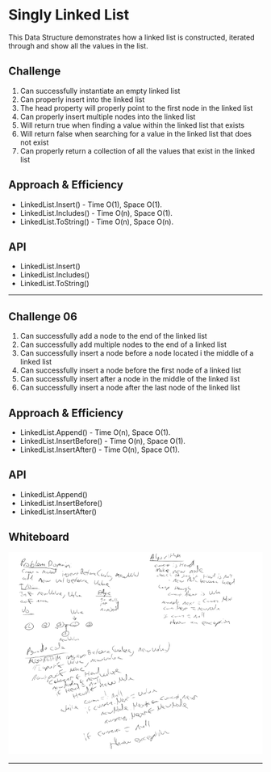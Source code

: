 # Singly Linked List
This Data Structure demonstrates how a linked list is constructed, iterated through and show all the values in the list. 

## Challenge
1. Can successfully instantiate an empty linked list
1. Can properly insert into the linked list
1. The head property will properly point to the first node in the linked list
1. Can properly insert multiple nodes into the linked list
1. Will return true when finding a value within the linked list that exists
1. Will return false when searching for a value in the linked list that does not exist
1. Can properly return a collection of all the values that exist in the linked list

## Approach & Efficiency
- LinkedList.Insert() - Time O(1), Space O(1).
- LinkedList.Includes() - Time O(n), Space O(1).
- LinkedList.ToString() - Time O(n), Space O(n).


## API
- LinkedList.Insert()
- LinkedList.Includes() 
- LinkedList.ToString() 

---

## Challenge 06
1. Can successfully add a node to the end of the linked list
1. Can successfully add multiple nodes to the end of a linked list
1. Can successfully insert a node before a node located i the middle of a linked list
1. Can successfully insert a node before the first node of a linked list
1. Can successfully insert after a node in the middle of the linked list
1. Can successfully insert a node after the last node of the linked list

## Approach & Efficiency
- LinkedList.Append() - Time O(n), Space O(1).
- LinkedList.InsertBefore() - Time O(n), Space O(1).
- LinkedList.InsertAfter() - Time O(n), Space O(1).


## API
- LinkedList.Append()
- LinkedList.InsertBefore()
- LinkedList.InsertAfter()

## Whiteboard
![Whiteboard](assets/Day06LinkedLists.png)

---


